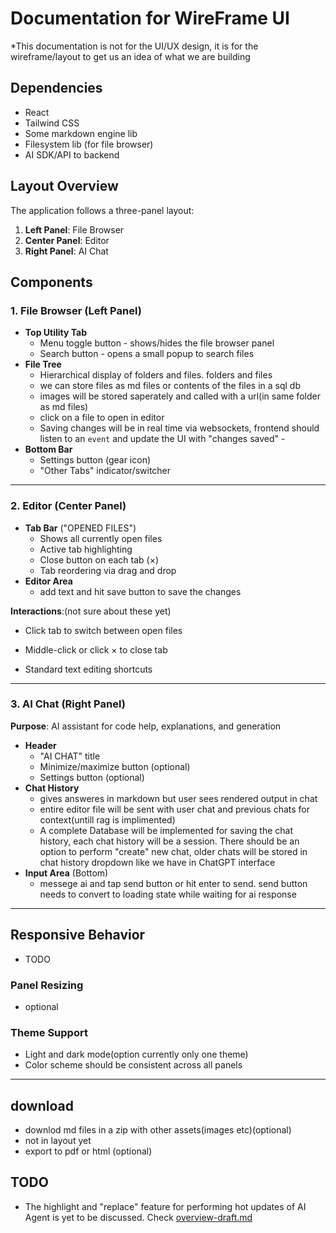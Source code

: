 # Documentation for WireFrame UI

\*This documentation is not for the UI/UX design, it is for the wireframe/layout to get us an idea of what we are building



## Dependencies

- React
- Tailwind CSS
- Some markdown engine lib
- Filesystem lib (for file browser)
- AI SDK/API to backend

## Layout Overview

The application follows a three-panel layout:

1. **Left Panel**: File Browser
2. **Center Panel**: Editor
3. **Right Panel**: AI Chat

## Components

### 1. File Browser (Left Panel)

- **Top Utility Tab**
  - Menu toggle button - shows/hides the file browser panel
  - Search button - opens a small popup to search files
- **File Tree**
  - Hierarchical display of folders and files. folders and files
  - we can store files as md files or contents of the files in a sql db
  - images will be stored saperately and called with a url(in same folder as md files)
  - click on a file to open in editor
  - Saving changes will be in real time via websockets, frontend should listen to an `event` and update the UI with "changes saved" - 
- **Bottom Bar**
  - Settings button (gear icon)
  - "Other Tabs" indicator/switcher

---

### 2. Editor (Center Panel)

- **Tab Bar** ("OPENED FILES")
  - Shows all currently open files
  - Active tab highlighting
  - Close button on each tab (×)
  - Tab reordering via drag and drop
- **Editor Area**
  - add text and hit save button to save the changes

**Interactions**:(not sure about these yet)

- Click tab to switch between open files
- Middle-click or click × to close tab

- Standard text editing shortcuts

---

### 3. AI Chat (Right Panel)

**Purpose**: AI assistant for code help, explanations, and generation

- **Header**
  - "AI CHAT" title
  - Minimize/maximize button (optional)
  - Settings button (optional)
- **Chat History**
  - gives answeres in markdown but user sees rendered output in chat
  - entire editor file will be sent with user chat and previous chats for context(untill rag is implimented)
  - A complete Database will be implemented for saving the chat history, each chat history will be a session. There should be an option to perform "create" new chat, older chats will be stored in chat history dropdown like we have in ChatGPT interface 
- **Input Area** (Bottom)
  - messege ai and tap send button or hit enter to send. send button needs to convert to loading state while waiting for ai response

---

## Responsive Behavior

- TODO

### Panel Resizing

- optional

### Theme Support

- Light and dark mode(option currently only one theme)
- Color scheme should be consistent across all panels

---

## download

- downlod md files in a zip with other assets(images etc)(optional)
- not in layout yet
- export to pdf or html (optional)

## TODO

- The highlight and "replace" feature for performing hot updates of AI Agent is yet to be discussed. Check [overview-draft.md](../archietecture/overview-draft.md#ai-related-features)
